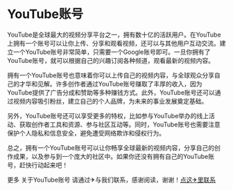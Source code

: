 # YouTube账号

YouTube是全球最大的视频分享平台之一，拥有数十亿的活跃用户。在YouTube上拥有一个账号可以让你上传、分享和观看视频，还可以与其他用户互动交流。建立一个YouTube账号非常简单，只需要一个Google账号即可。一旦你拥有了YouTube账号，就可以根据自己的兴趣订阅各种频道，观看最新的视频内容。

拥有一个YouTube账号也意味着你可以上传自己的视频内容，与全球观众分享自己的才华和见解。许多创作者通过YouTube账号赚取了丰厚的收入，因为YouTube提供了广告分成和赞助等多种赚钱方式。此外，YouTube账号还可以通过视频内容吸引粉丝，建立自己的个人品牌，为未来的事业发展奠定基础。

另外，YouTube账号还可以享受更多的特权，比如参与YouTube举办的线上活动、获取创作者工具和资源、参与社区互动等。同时，YouTube账号也需要注意保护个人隐私和信息安全，避免遭受网络欺诈和侵权行为。

总之，拥有一个YouTube账号可以让你畅享全球最新的视频内容，分享自己的创作成果，以及参与到一个庞大的社区中。如果你还没有拥有自己的YouTube账号，赶快行动起来吧！

更多 关于YouTube账号 请通过✈与我们联系，感谢阅读，谢谢！[点这✈里联系](https://b.k02.cc)